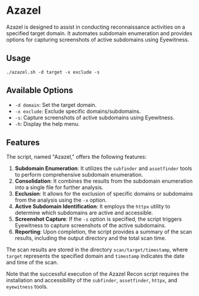 # Azazel

Azazel is designed to assist in conducting reconnaissance activities on a specified target domain. It automates subdomain enumeration and provides options for capturing screenshots of active subdomains using Eyewitness.

## Usage
```
./azazel.sh -d target -x exclude -s
```

## Available Options

- `-d domain`: Set the target domain.
- `-x exclude`: Exclude specific domains/subdomains.
- `-s`: Capture screenshots of active subdomains using Eyewitness.
- `-h`: Display the help menu.

## Features

The script, named "Azazel," offers the following features:

1. **Subdomain Enumeration**: It utilizes the `subfinder` and `assetfinder` tools to perform comprehensive subdomain enumeration.
2. **Consolidation**: It combines the results from the subdomain enumeration into a single file for further analysis.
3. **Exclusion**: It allows for the exclusion of specific domains or subdomains from the analysis using the `-x` option.
4. **Active Subdomain Identification**: It employs the `httpx` utility to determine which subdomains are active and accessible.
5. **Screenshot Capture**: If the `-s` option is specified, the script triggers Eyewitness to capture screenshots of the active subdomains.
6. **Reporting**: Upon completion, the script provides a summary of the scan results, including the output directory and the total scan time.

The scan results are stored in the directory `scan/target/timestamp`, where `target` represents the specified domain and `timestamp` indicates the date and time of the scan.

Note that the successful execution of the Azazel Recon script requires the installation and accessibility of the `subfinder`, `assetfinder`, `httpx`, and `eyewitness` tools.
